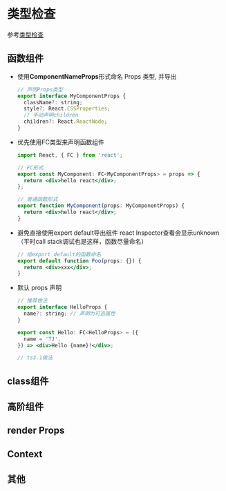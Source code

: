 # 类型检查

参考[类型检查](https://juejin.im/post/5cd7f2c4e51d453a7d63b715)

## 函数组件
- 使用**ComponentNameProps**形式命名 Props 类型, 并导出
  ```jsx
  // 声明Props类型
  export interface MyComponentProps {
    className?: string;
    style?: React.CSSProperties;
    // 手动声明children
    children?: React.ReactNode;
  }
  ```
- 优先使用FC类型来声明函数组件
  ```jsx
  import React, { FC } from 'react';

  // FC形式
  export const MyComponent: FC<MyComponentProps> = props => {
    return <div>hello react</div>;
  };

  // 普通函数形式
  export function MyComponent(props: MyComponentProps) {
    return <div>hello react</div>;
  }
  ```
- 避免直接使用export default导出组件
  react Inspector查看会显示unknown（平时call stack调试也是这样，函数尽量命名）
  ```jsx
  // 给export default的函数命名
  export default function Foo(props: {}) {
    return <div>xxx</div>;
  }
  ```
- 默认 props 声明
  ```jsx
  // 推荐做法
  export interface HelloProps {
    name?: string; // 声明为可选属性
  }

  export const Hello: FC<HelloProps> = ({
    name = 'TJ',
  }) => <div>Hello {name}!</div>;

  // ts3.1做法

  ```




## class组件


## 高阶组件


## render Props


## Context


## 其他


